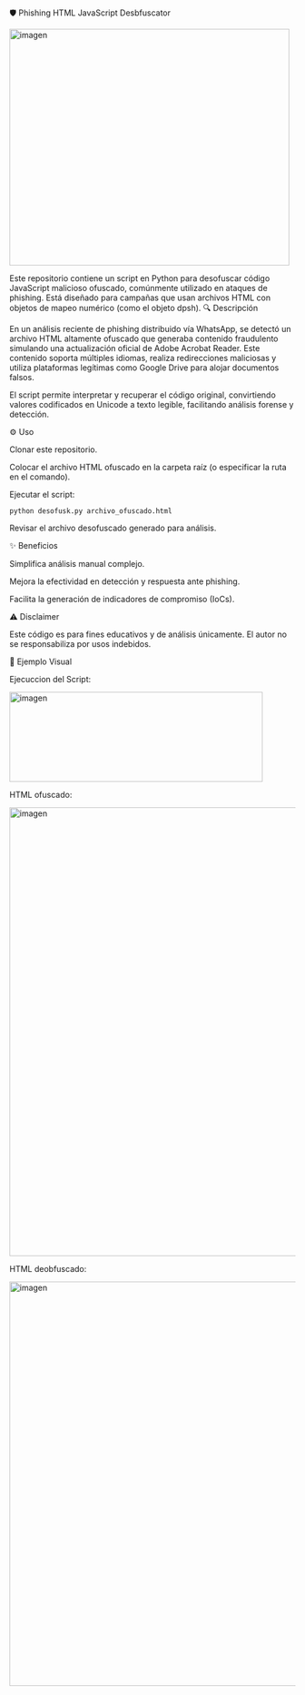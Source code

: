 🛡️ Phishing HTML JavaScript Desbfuscator

<img width="493" height="416" alt="imagen" src="https://github.com/user-attachments/assets/cb566688-9dfa-4830-9455-b14114d9e42f" />


Este repositorio contiene un script en Python para desofuscar código JavaScript malicioso ofuscado, comúnmente utilizado en ataques de phishing. Está diseñado para campañas que usan archivos HTML con objetos de mapeo numérico (como el objeto dpsh).
🔍 Descripción

En un análisis reciente de phishing distribuido vía WhatsApp, se detectó un archivo HTML altamente ofuscado que generaba contenido fraudulento simulando una actualización oficial de Adobe Acrobat Reader. Este contenido soporta múltiples idiomas, realiza redirecciones maliciosas y utiliza plataformas legítimas como Google Drive para alojar documentos falsos.

El script permite interpretar y recuperar el código original, convirtiendo valores codificados en Unicode a texto legible, facilitando análisis forense y detección.

⚙️ Uso

   Clonar este repositorio.

   Colocar el archivo HTML ofuscado en la carpeta raíz (o especificar la ruta en el comando).

   Ejecutar el script:

    python desofusk.py archivo_ofuscado.html

  Revisar el archivo desofuscado generado para análisis.

✨ Beneficios

  Simplifica análisis manual complejo.

  Mejora la efectividad en detección y respuesta ante phishing.

  Facilita la generación de indicadores de compromiso (IoCs).

⚠️ Disclaimer

Este código es para fines educativos y de análisis únicamente. El autor no se responsabiliza por usos indebidos.

📁 Ejemplo Visual

Ejecuccion del Script: 

<img width="446" height="158" alt="imagen" src="https://github.com/user-attachments/assets/5bc42f00-06b5-4883-96fa-22aa3c621cca" />


HTML ofuscado:

<img width="750" height="789" alt="imagen" src="https://github.com/user-attachments/assets/a0840b86-bd26-4ad0-96d0-adfeb01c61ad" />

HTML deobfuscado:

<img width="1176" height="711" alt="imagen" src="https://github.com/user-attachments/assets/0dc1756c-c1f1-4340-8b3d-197e132cd8f3" />
